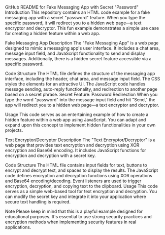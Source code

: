 GitHub README for Fake Messaging App with Secret "Password"
Introduction
This repository contains an HTML code example for a fake messaging app with a secret "password" feature. When you type the specific password, it will redirect you to a hidden web page—a text encryptor and decryptor. This fun example demonstrates a simple use case for creating a hidden feature within a web app.

Fake Messaging App
Description
The "Fake Messaging App" is a web page designed to mimic a messaging app's user interface. It includes a chat area, message input field, and JavaScript functionality to send and display messages. Additionally, there is a hidden secret feature accessible via a specific password.

Code Structure
The HTML file defines the structure of the messaging app interface, including the header, chat area, and message input field.
The CSS styles the elements for an attractive UI.
The JavaScript code handles message sending, auto-reply functionality, and redirection to another page based on a secret phrase.
Secret Feature: Password Redirection
When you type the word "password" into the message input field and hit "Send," the app will redirect you to a hidden web page—a text encryptor and decryptor.

Usage
This code serves as an entertaining example of how to create a hidden feature within a web app using JavaScript. You can adapt and expand upon this concept to implement hidden functionalities in your own projects.

Text Encryptor/Decryptor
Description
The "Text Encryptor/Decryptor" is a web page that provides text encryption and decryption using XOR encryption and Base64 encoding. It includes JavaScript functions for encryption and decryption with a secret key.

Code Structure
The HTML file contains input fields for text, buttons to encrypt and decrypt text, and spaces to display the results.
The JavaScript code defines encryption and decryption functions using XOR operations and Base64 encoding/decoding.
Event listeners are used to trigger encryption, decryption, and copying text to the clipboard.
Usage
This code serves as a simple web-based tool for text encryption and decryption. You can modify the secret key and integrate it into your application where secure text handling is required.

Note
Please keep in mind that this is a playful example designed for educational purposes. It's essential to use strong security practices and encryption methods when implementing security features in real applications.
